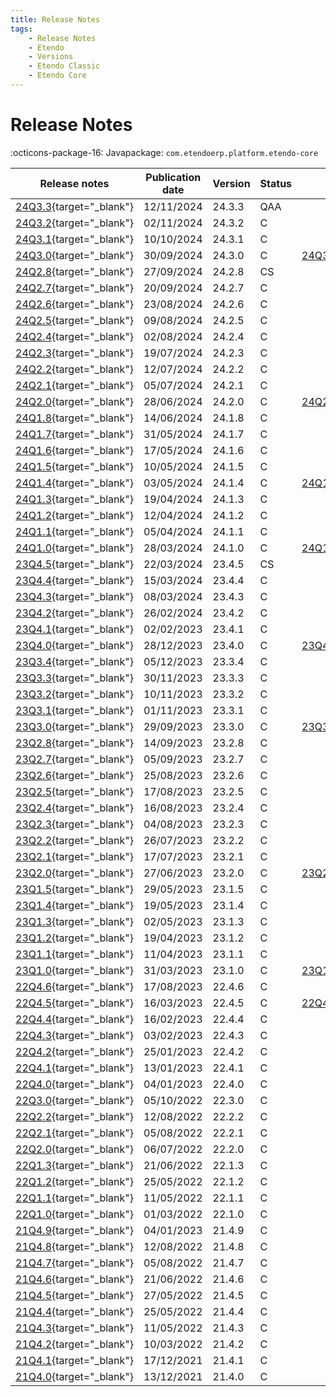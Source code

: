 ```yaml
---
title: Release Notes
tags:
    - Release Notes
    - Etendo
    - Versions
    - Etendo Classic
    - Etendo Core
---
```


# Release Notes

:octicons-package-16: Javapackage: `com.etendoerp.platform.etendo-core`

| Release notes | Publication date | Version | Status | ISO Image | GitHub |
| ---           | ---              | ---     | ---    | ---       | :---:  |
| [24Q3.3](https://github.com/etendosoftware/etendo_core/releases/tag/24.3.3){target="_blank"} | 12/11/2024 | 24.3.3 | QAA |  | :white_check_mark: |
| [24Q3.2](https://github.com/etendosoftware/etendo_core/releases/tag/24.3.2){target="_blank"} | 02/11/2024 | 24.3.2 | C |  | :white_check_mark: |
| [24Q3.1](https://github.com/etendosoftware/etendo_core/releases/tag/24.3.1){target="_blank"} | 10/10/2024 | 24.3.1 | C |  | :white_check_mark: |
| [24Q3.0](https://github.com/etendosoftware/etendo_core/releases/tag/24.3.0){target="_blank"} | 30/09/2024 | 24.3.0 | C | [24Q3.0.iso](https://etendo-appliances.s3.eu-west-1.amazonaws.com/etendo/iso/etendo-24Q3.0.iso){target="_blank"} | :white_check_mark: |
| [24Q2.8](https://github.com/etendosoftware/etendo_core/releases/tag/24.2.8){target="_blank"} | 27/09/2024 | 24.2.8 | CS |  | :white_check_mark: |
| [24Q2.7](https://github.com/etendosoftware/etendo_core/releases/tag/24.2.7){target="_blank"} | 20/09/2024 | 24.2.7 | C |  | :white_check_mark: |
| [24Q2.6](https://github.com/etendosoftware/etendo_core/releases/tag/24.2.6){target="_blank"} | 23/08/2024 | 24.2.6 | C |  | :white_check_mark: |
| [24Q2.5](https://github.com/etendosoftware/etendo_core/releases/tag/24.2.5){target="_blank"} | 09/08/2024 | 24.2.5 | C |  | :white_check_mark: |
| [24Q2.4](https://github.com/etendosoftware/etendo_core/releases/tag/24.2.4){target="_blank"} | 02/08/2024 | 24.2.4 | C |  | :white_check_mark: |
| [24Q2.3](https://github.com/etendosoftware/etendo_core/releases/tag/24.2.3){target="_blank"} | 19/07/2024 | 24.2.3 | C |  | :white_check_mark: |
| [24Q2.2](https://github.com/etendosoftware/etendo_core/releases/tag/24.2.2){target="_blank"} | 12/07/2024 | 24.2.2 | C |  | :white_check_mark: |
| [24Q2.1](https://github.com/etendosoftware/etendo_core/releases/tag/24.2.1){target="_blank"} | 05/07/2024 | 24.2.1 | C |  | :white_check_mark: |
| [24Q2.0](https://github.com/etendosoftware/etendo_core/releases/tag/24.2.0){target="_blank"} | 28/06/2024 | 24.2.0 | C | [24Q2.0.iso](https://etendo-appliances.s3.eu-west-1.amazonaws.com/etendo/iso/etendo-24Q2.0.iso){target="_blank"} | :white_check_mark: |
| [24Q1.8](https://github.com/etendosoftware/etendo_core/releases/tag/24.1.8){target="_blank"} | 14/06/2024 | 24.1.8 | C |  | :white_check_mark: |
| [24Q1.7](https://github.com/etendosoftware/etendo_core/releases/tag/24.1.7){target="_blank"} | 31/05/2024 | 24.1.7 | C |  | :white_check_mark: |
| [24Q1.6](https://github.com/etendosoftware/etendo_core/releases/tag/24.1.6){target="_blank"} | 17/05/2024 | 24.1.6 | C |  | :white_check_mark: |
| [24Q1.5](https://github.com/etendosoftware/etendo_core/releases/tag/24.1.5){target="_blank"} | 10/05/2024 | 24.1.5 | C |  | :white_check_mark: |
| [24Q1.4](https://github.com/etendosoftware/etendo_core/releases/tag/24.1.4){target="_blank"} | 03/05/2024 | 24.1.4 | C | [24Q1.4.iso](https://etendo-appliances.s3.eu-west-1.amazonaws.com/etendo/iso/etendo-24Q1.4.iso){target="_blank"} | :white_check_mark: |
| [24Q1.3](https://github.com/etendosoftware/etendo_core/releases/tag/24.1.3){target="_blank"} | 19/04/2024 | 24.1.3 | C |  | :white_check_mark: |
| [24Q1.2](https://github.com/etendosoftware/etendo_core/releases/tag/24.1.2){target="_blank"} | 12/04/2024 | 24.1.2 | C |  | :white_check_mark: |
| [24Q1.1](https://github.com/etendosoftware/etendo_core/releases/tag/24.1.1){target="_blank"} | 05/04/2024 | 24.1.1 | C |  | :white_check_mark: |
| [24Q1.0](https://github.com/etendosoftware/etendo_core/releases/tag/24.1.0){target="_blank"} | 28/03/2024 | 24.1.0 | C | [24Q1.0.iso](https://etendo-appliances.s3.eu-west-1.amazonaws.com/etendo/iso/etendo-24Q1.0.iso){target="_blank"} | :white_check_mark: |
| [23Q4.5](https://github.com/etendosoftware/etendo_core/releases/tag/23.4.5){target="_blank"} | 22/03/2024 | 23.4.5 | CS |  | :white_check_mark: |
| [23Q4.4](https://github.com/etendosoftware/etendo_core/releases/tag/23.4.4){target="_blank"} | 15/03/2024 | 23.4.4 | C |  | :white_check_mark: |
| [23Q4.3](https://github.com/etendosoftware/etendo_core/releases/tag/23.4.3){target="_blank"} | 08/03/2024 | 23.4.3 | C |  | :white_check_mark: |
| [23Q4.2](https://github.com/etendosoftware/etendo_core/releases/tag/23.4.2){target="_blank"} | 26/02/2024 | 23.4.2 | C |  | :white_check_mark: |
| [23Q4.1](https://github.com/etendosoftware/etendo_core/releases/tag/23.4.1){target="_blank"} | 02/02/2023 | 23.4.1 | C |  | :white_check_mark: |
| [23Q4.0](https://github.com/etendosoftware/etendo_core/releases/tag/23.4.0){target="_blank"} | 28/12/2023 | 23.4.0 | C | [23Q4.0.iso](https://etendo-appliances.s3.eu-west-1.amazonaws.com/etendo/iso/etendo-23Q4.0.iso) | :white_check_mark: |
| [23Q3.4](https://github.com/etendosoftware/etendo_core/releases/tag/23.3.4){target="_blank"} | 05/12/2023 | 23.3.4 | C |  | :white_check_mark: |
| [23Q3.3](https://github.com/etendosoftware/etendo_core/releases/tag/23.3.3){target="_blank"} | 30/11/2023 | 23.3.3 | C |  | :white_check_mark: |
| [23Q3.2](https://github.com/etendosoftware/etendo_core/releases/tag/23.3.2){target="_blank"} | 10/11/2023 | 23.3.2 | C |  | :white_check_mark: |
| [23Q3.1](https://github.com/etendosoftware/etendo_core/releases/tag/23.3.1){target="_blank"} | 01/11/2023 | 23.3.1 | C |  | :white_check_mark: |
| [23Q3.0](https://github.com/etendosoftware/etendo_core/releases/tag/23.3.0){target="_blank"} | 29/09/2023 | 23.3.0 | C | [23Q3.0.iso](https://etendo-appliances.s3.eu-west-1.amazonaws.com/etendo/iso/etendo-23Q3.0.iso) | :white_check_mark: |
| [23Q2.8](https://github.com/etendosoftware/etendo_core/releases/tag/23.2.8){target="_blank"} | 14/09/2023 | 23.2.8 | C |  | :white_check_mark: |
| [23Q2.7](https://github.com/etendosoftware/etendo_core/releases/tag/23.2.7){target="_blank"} | 05/09/2023 | 23.2.7 | C |  | :white_check_mark: |
| [23Q2.6](https://github.com/etendosoftware/etendo_core/releases/tag/23.2.6){target="_blank"} | 25/08/2023 | 23.2.6 | C |  | :white_check_mark: |
| [23Q2.5](https://github.com/etendosoftware/etendo_core/releases/tag/23.2.5){target="_blank"} | 17/08/2023 | 23.2.5 | C |  | :white_check_mark: |
| [23Q2.4](https://github.com/etendosoftware/etendo_core/releases/tag/23.2.4){target="_blank"} | 16/08/2023 | 23.2.4 | C |  | :white_check_mark: |
| [23Q2.3](https://github.com/etendosoftware/etendo_core/releases/tag/23.2.3){target="_blank"} | 04/08/2023 | 23.2.3 | C |  | :white_check_mark: |
| [23Q2.2](https://github.com/etendosoftware/etendo_core/releases/tag/23.2.2){target="_blank"} | 26/07/2023 | 23.2.2 | C |  | :white_check_mark: |
| [23Q2.1](https://github.com/etendosoftware/etendo_core/releases/tag/23.2.1){target="_blank"} | 17/07/2023 | 23.2.1 | C |  | :white_check_mark: |
| [23Q2.0](https://github.com/etendosoftware/etendo_core/releases/tag/23.2.0){target="_blank"} | 27/06/2023 | 23.2.0 | C | [23Q2.0.iso](https://etendo-appliances.s3.eu-west-1.amazonaws.com/etendo/iso/etendo-23Q2.0.iso) | :white_check_mark: |
| [23Q1.5](https://github.com/etendosoftware/etendo_core/releases/tag/23.1.5){target="_blank"} | 29/05/2023 | 23.1.5 | C |  | :white_check_mark: |
| [23Q1.4](https://github.com/etendosoftware/etendo_core/releases/tag/23.1.4){target="_blank"} | 19/05/2023 | 23.1.4 | C |  | :white_check_mark: |
| [23Q1.3](https://github.com/etendosoftware/etendo_core/releases/tag/23.1.3){target="_blank"} | 02/05/2023 | 23.1.3 | C |  | :white_check_mark: |
| [23Q1.2](https://github.com/etendosoftware/etendo_core/releases/tag/23.1.2){target="_blank"} | 19/04/2023 | 23.1.2 | C |  | :white_check_mark: |
| [23Q1.1](https://github.com/etendosoftware/etendo_core/releases/tag/23.1.1){target="_blank"} | 11/04/2023 | 23.1.1 | C |  | :white_check_mark: |
| [23Q1.0](https://github.com/etendosoftware/etendo_core/releases/tag/23.1.0){target="_blank"} | 31/03/2023 | 23.1.0 | C | [23Q1.0.iso](https://etendo-appliances.s3.eu-west-1.amazonaws.com/etendo/iso/etendo-23Q1.3.iso) | :white_check_mark: | 
| [22Q4.6](https://github.com/etendosoftware/etendo_core/releases/tag/22.4.6){target="_blank"} | 17/08/2023 | 22.4.6 | C |  | |
| [22Q4.5](https://github.com/etendosoftware/etendo_core/releases/tag/22.4.5){target="_blank"} | 16/03/2023 | 22.4.5 | C | [22Q4.5.iso](https://etendo-appliances.s3.eu-west-1.amazonaws.com/etendo/iso/etendo-22Q4-5.iso) | |
| [22Q4.4](https://github.com/etendosoftware/etendo_core/releases/tag/22.4.4){target="_blank"} | 16/02/2023 | 22.4.4 | C |  | |
| [22Q4.3](https://github.com/etendosoftware/etendo_core/releases/tag/22.4.3){target="_blank"} | 03/02/2023 | 22.4.3 | C |  | |
| [22Q4.2](https://github.com/etendosoftware/etendo_core/releases/tag/22.4.2){target="_blank"} | 25/01/2023 | 22.4.2 | C |  | |
| [22Q4.1](https://github.com/etendosoftware/etendo_core/releases/tag/22.4.1){target="_blank"} | 13/01/2023 | 22.4.1 | C |  | |
| [22Q4.0](https://github.com/etendosoftware/etendo_core/releases/tag/22.4.0){target="_blank"} | 04/01/2023 | 22.4.0 | C |  | |
| [22Q3.0](https://github.com/etendosoftware/etendo_core/releases/tag/22.3.0){target="_blank"} | 05/10/2022 | 22.3.0 | C |  | |
| [22Q2.2](https://github.com/etendosoftware/etendo_core/releases/tag/22.2.2){target="_blank"} | 12/08/2022 | 22.2.2 | C |  | |
| [22Q2.1](https://github.com/etendosoftware/etendo_core/releases/tag/22.2.1){target="_blank"} | 05/08/2022 | 22.2.1 | C |  | |
| [22Q2.0](https://github.com/etendosoftware/etendo_core/releases/tag/22.2.0){target="_blank"} | 06/07/2022 | 22.2.0 | C |  | |
| [22Q1.3](https://github.com/etendosoftware/etendo_core/releases/tag/22.1.3){target="_blank"} | 21/06/2022 | 22.1.3 | C |  | |
| [22Q1.2](https://github.com/etendosoftware/etendo_core/releases/tag/22.1.2){target="_blank"} | 25/05/2022 | 22.1.2 | C |  | |
| [22Q1.1](https://github.com/etendosoftware/etendo_core/releases/tag/22.1.1){target="_blank"} | 11/05/2022 | 22.1.1 | C |  | |
| [22Q1.0](https://github.com/etendosoftware/etendo_core/releases/tag/22.1.0){target="_blank"} | 01/03/2022 | 22.1.0 | C |  | |
| [21Q4.9](https://github.com/etendosoftware/etendo_core/releases/tag/21.4.9){target="_blank"} | 04/01/2023 | 21.4.9 | C |  | |
| [21Q4.8](https://github.com/etendosoftware/etendo_core/releases/tag/21.4.8){target="_blank"} | 12/08/2022 | 21.4.8 | C |  | |
| [21Q4.7](https://github.com/etendosoftware/etendo_core/releases/tag/21.4.7){target="_blank"} | 05/08/2022 | 21.4.7 | C |  | |
| [21Q4.6](https://github.com/etendosoftware/etendo_core/releases/tag/21.4.6){target="_blank"} | 21/06/2022 | 21.4.6 | C |  | |
| [21Q4.5](https://github.com/etendosoftware/etendo_core/releases/tag/21.4.5){target="_blank"} | 27/05/2022 | 21.4.5 | C |  | |
| [21Q4.4](https://github.com/etendosoftware/etendo_core/releases/tag/21.4.4){target="_blank"} | 25/05/2022 | 21.4.4 | C |  | |
| [21Q4.3](https://github.com/etendosoftware/etendo_core/releases/tag/21.4.3){target="_blank"} | 11/05/2022 | 21.4.3 | C |  | |
| [21Q4.2](https://github.com/etendosoftware/etendo_core/releases/tag/21.4.2){target="_blank"} | 10/03/2022 | 21.4.2 | C |  | |
| [21Q4.1](https://github.com/etendosoftware/etendo_core/releases/tag/21.4.1){target="_blank"} | 17/12/2021 | 21.4.1 | C |  | |
| [21Q4.0](https://github.com/etendosoftware/etendo_core/releases/tag/21.4.0){target="_blank"} | 13/12/2021 | 21.4.0 | C |  | |